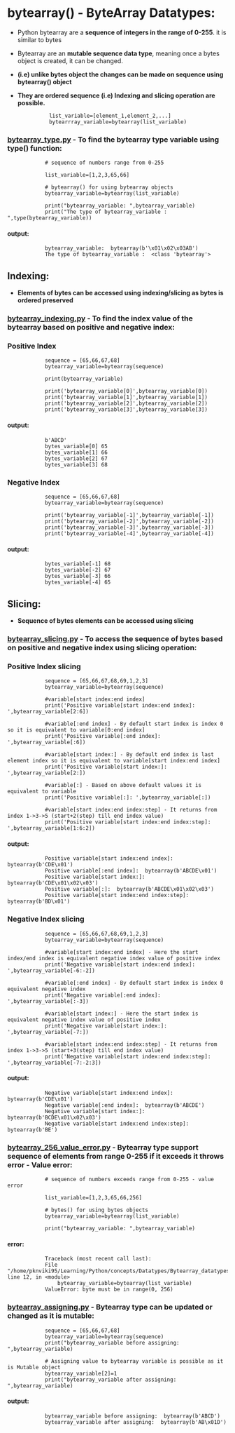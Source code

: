 # bytearray() - ByteArray Datatypes:

- Python bytearray are a **sequence of integers in the range of 0-255**. it is similar to bytes 
- Bytearray are an **mutable sequence data type**, meaning once a bytes object is created, it can be changed.
- **(i.e) unlike bytes object the changes can be made on sequence using bytearray() object**
- **They are ordered sequence (i.e) Indexing and slicing operation are possible.**

                list_variable=[element_1,element_2,...]
                bytearrray_variable=bytearray(list_variable)

### [bytearray_type.py](https://github.com/pknviki95/Python/tree/main/concepts/Datatypes/Bytearray_datatypes/scripts/bytearray_type.py) - To find the bytearray type variable using type() function:

                # sequence of numbers range from 0-255

                list_variable=[1,2,3,65,66]

                # bytearray() for using bytearray objects
                bytearray_variable=bytearray(list_variable)

                print("bytearray_variable: ",bytearray_variable)
                print("The type of bytearray_variable : ",type(bytearray_variable))

#### output:

                bytearray_variable:  bytearray(b'\x01\x02\x03AB')
                The type of bytearray_variable :  <class 'bytearray'>

## Indexing:

- **Elements of bytes can be accessed using indexing/slicing as bytes is ordered preserved**

### [bytearray_indexing.py](https://github.com/pknviki95/Python/tree/main/concepts/Datatypes/Bytearray_datatypes/scripts/bytearray_indexing.py) - To find the index value of the bytearray based on positive and negative index:

### Positive Index

                sequence = [65,66,67,68]
                bytearray_variable=bytearray(sequence)

                print(bytearray_variable)

                print('bytearray_variable[0]',bytearray_variable[0])
                print('bytearray_variable[1]',bytearray_variable[1])
                print('bytearray_variable[2]',bytearray_variable[2])
                print('bytearray_variable[3]',bytearray_variable[3])
#### output:
                b'ABCD'
                bytes_variable[0] 65
                bytes_variable[1] 66
                bytes_variable[2] 67
                bytes_variable[3] 68
### Negative Index

                sequence = [65,66,67,68]
                bytearray_variable=bytearray(sequence)

                print('bytearray_variable[-1]',bytearray_variable[-1])
                print('bytearray_variable[-2]',bytearray_variable[-2])
                print('bytearray_variable[-3]',bytearray_variable[-3])
                print('bytearray_variable[-4]',bytearray_variable[-4])
#### output:

                bytes_variable[-1] 68
                bytes_variable[-2] 67
                bytes_variable[-3] 66
                bytes_variable[-4] 65

## Slicing:

- **Sequence of bytes elements can be accessed using slicing**

### [bytearray_slicing.py](https://github.com/pknviki95/Python/tree/main/concepts/Datatypes/Bytearray_datatypes/scripts/bytearray_slicing.py) - To access the sequence of bytes based on positive and negative index using slicing operation:

### Positive Index slicing

                sequence = [65,66,67,68,69,1,2,3]
                bytearray_variable=bytearray(sequence)

                #variable[start index:end index] 
                print('Positive variable[start index:end index]: ',bytearray_variable[2:6]) 

                #variable[:end index] - By default start index is index 0 so it is equivalent to variable[0:end index]
                print('Positive variable[:end index]: ',bytearray_variable[:6])

                #variable[start index:] - By default end index is last element index so it is equivalent to variable[start index:end index]
                print('Positive variable[start index:]: ',bytearray_variable[2:])      

                #variable[:] - Based on above default values it is equivalent to variable
                print('Positive variable[:]: ',bytearray_variable[:])

                #variable[start index:end index:step] - It returns from index 1->3->5 (start+2(step) till end index value)
                print('Positive variable[start index:end index:step]: ',bytearray_variable[1:6:2])
#### output:
                Positive variable[start index:end index]:  bytearray(b'CDE\x01')
                Positive variable[:end index]:  bytearray(b'ABCDE\x01')
                Positive variable[start index:]:  bytearray(b'CDE\x01\x02\x03')
                Positive variable[:]:  bytearray(b'ABCDE\x01\x02\x03')
                Positive variable[start index:end index:step]:  bytearray(b'BD\x01')


### Negative Index slicing

                sequence = [65,66,67,68,69,1,2,3]
                bytearray_variable=bytearray(sequence)

                #variable[start index:end index] - Here the start index/end index is equivalent negative index value of positive index
                print('Negative variable[start index:end index]: ',bytearray_variable[-6:-2])  

                #variable[:end index] - By default start index is index 0 equivalent negative index
                print('Negative variable[:end index]: ',bytearray_variable[:-3])         

                #variable[start index:] - Here the start index is equivalent negative index value of positive index
                print('Negative variable[start index:]: ',bytearray_variable[-7:])        

                #variable[start index:end index:step] - It returns from index 1->3->5 (start+3(step) till end index value)
                print('Negative variable[start index:end index:step]: ',bytearray_variable[-7:-2:3])
#### output:

                Negative variable[start index:end index]:  bytearray(b'CDE\x01')
                Negative variable[:end index]:  bytearray(b'ABCDE')
                Negative variable[start index:]:  bytearray(b'BCDE\x01\x02\x03')
                Negative variable[start index:end index:step]:  bytearray(b'BE')

### [bytearray_256_value_error.py](https://github.com/pknviki95/Python/tree/main/concepts/Datatypes/Bytearray_datatypes/scripts/bytearray_256_value_error.py) - Bytearray type support sequence of elements from range 0-255 if it exceeds it throws error - Value error:

                # sequence of numbers exceeds range from 0-255 - value error

                list_variable=[1,2,3,65,66,256]

                # bytes() for using bytes objects
                bytearray_variable=bytearray(list_variable)

                print("bytearray_variable: ",bytearray_variable)

#### error:
                Traceback (most recent call last):
                File "/home/pknviki95/Learning/Python/concepts/Datatypes/Bytearray_datatypes/scripts/bytearray_256_value_error.py", line 12, in <module>
                    bytearray_variable=bytearray(list_variable)
                ValueError: byte must be in range(0, 256)

### [bytearray_assigning.py](https://github.com/pknviki95/Python/tree/main/concepts/Datatypes/Bytearray_datatypes/scripts/bytearray_assigning.py) - Bytearray type can be updated or changed as it is mutable:

                sequence = [65,66,67,68]
                bytearray_variable=bytearray(sequence)
                print("bytearray_variable before assigning: ",bytearray_variable)

                # Assigning value to bytearray variable is possible as it is Mutable object
                bytearray_variable[2]=1
                print("bytearray_variable after assigning: ",bytearray_variable)

#### output:
                bytearray_variable before assigning:  bytearray(b'ABCD')
                bytearray_variable after assigning:  bytearray(b'AB\x01D')